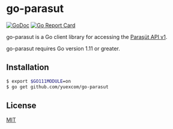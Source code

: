 # go-parasut

[![GoDoc](https://godoc.org/github.com/yuexcom/go-parasut/v1?status.svg)](https://godoc.org/github.com/yuexcom/go-parasut/v1) 
[![Go Report Card](https://goreportcard.com/badge/github.com/yuexcom/go-parasut?style=flat-square)](https://goreportcard.com/report/github.com/yuexcom/go-parasut)

go-parasut is a Go client library for accessing the [Paraşüt API v1](https://api.parasut.com/docs).

go-parasut requires Go version 1.11 or greater.

## Installation

```bash
$ export $GO111MODULE=on
$ go get github.com/yuexcom/go-parasut
```

## License

[MIT](https://choosealicense.com/licenses/mit/)